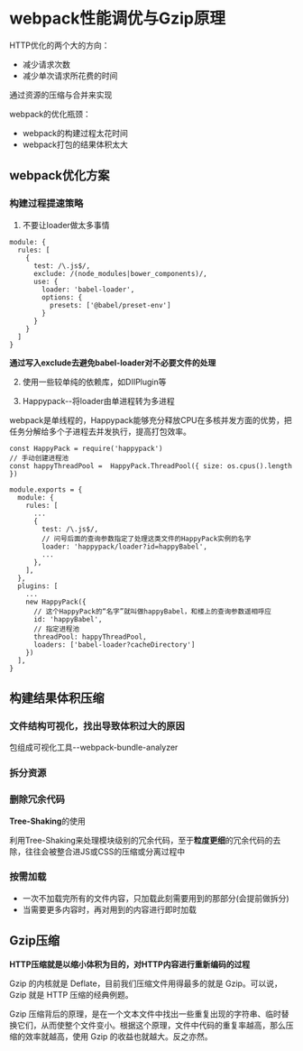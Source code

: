 # webpack性能调优与Gzip原理
HTTP优化的两个大的方向：  
- 减少请求次数
- 减少单次请求所花费的时间  

通过资源的压缩与合并来实现  

webpack的优化瓶颈：  
- webpack的构建过程太花时间
- webpack打包的结果体积太大  

## webpack优化方案
### 构建过程提速策略
1. 不要让loader做太多事情  

```
module: {
  rules: [
    {
      test: /\.js$/,
      exclude: /(node_modules|bower_components)/,
      use: {
        loader: 'babel-loader',
        options: {
          presets: ['@babel/preset-env']
        }
      }
    }
  ]
}
```
**通过写入exclude去避免babel-loader对不必要文件的处理**  

2. 使用一些较单纯的依赖库，如DIIPlugin等  

3. Happypack--将loader由单进程转为多进程  

webpack是单线程的，Happypack能够充分释放CPU在多核并发方面的优势，把任务分解给多个子进程去并发执行，提高打包效率。  

```
const HappyPack = require('happypack')
// 手动创建进程池
const happyThreadPool =  HappyPack.ThreadPool({ size: os.cpus().length })

module.exports = {
  module: {
    rules: [
      ...
      {
        test: /\.js$/,
        // 问号后面的查询参数指定了处理这类文件的HappyPack实例的名字
        loader: 'happypack/loader?id=happyBabel',
        ...
      },
    ],
  },
  plugins: [
    ...
    new HappyPack({
      // 这个HappyPack的“名字”就叫做happyBabel，和楼上的查询参数遥相呼应
      id: 'happyBabel',
      // 指定进程池
      threadPool: happyThreadPool,
      loaders: ['babel-loader?cacheDirectory']
    })
  ],
}
```

## 构建结果体积压缩
### 文件结构可视化，找出导致体积过大的原因
包组成可视化工具--webpack-bundle-analyzer

### 拆分资源

### 删除冗余代码
**Tree-Shaking**的使用  

利用Tree-Shaking来处理模块级别的冗余代码，至于**粒度更细**的冗余代码的去除，往往会被整合进JS或CSS的压缩或分离过程中

### 按需加载
- 一次不加载完所有的文件内容，只加载此刻需要用到的那部分(会提前做拆分)
- 当需要更多内容时，再对用到的内容进行即时加载

## Gzip压缩
**HTTP压缩就是以缩小体积为目的，对HTTP内容进行重新编码的过程**  

Gzip 的内核就是 Deflate，目前我们压缩文件用得最多的就是 Gzip。可以说，Gzip 就是 HTTP 压缩的经典例题。  

Gzip 压缩背后的原理，是在一个文本文件中找出一些重复出现的字符串、临时替换它们，从而使整个文件变小。根据这个原理，文件中代码的重复率越高，那么压缩的效率就越高，使用 Gzip 的收益也就越大。反之亦然。